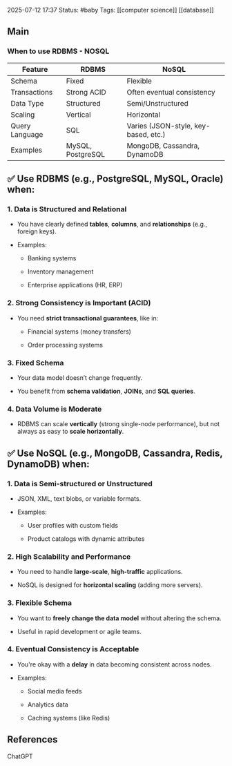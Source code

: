 2025-07-12 17:37
Status: #baby
Tags: [[computer science]] [[database]]
## Main
### When to use RDBMS - NOSQL
|Feature|RDBMS|NoSQL|
|---|---|---|
|Schema|Fixed|Flexible|
|Transactions|Strong ACID|Often eventual consistency|
|Data Type|Structured|Semi/Unstructured|
|Scaling|Vertical|Horizontal|
|Query Language|SQL|Varies (JSON-style, key-based, etc.)|
|Examples|MySQL, PostgreSQL|MongoDB, Cassandra, DynamoDB|

## ✅ Use **RDBMS** (e.g., PostgreSQL, MySQL, Oracle) when:

### 1. **Data is Structured and Relational**

- You have clearly defined **tables**, **columns**, and **relationships** (e.g., foreign keys).
    
- Examples:
    
    - Banking systems
        
    - Inventory management
        
    - Enterprise applications (HR, ERP)
        

### 2. **Strong Consistency is Important (ACID)**

- You need **strict transactional guarantees**, like in:
    
    - Financial systems (money transfers)
        
    - Order processing systems
        

### 3. **Fixed Schema**

- Your data model doesn’t change frequently.
    
- You benefit from **schema validation**, **JOINs**, and **SQL queries**.
    

### 4. **Data Volume is Moderate**

- RDBMS can scale **vertically** (strong single-node performance), but not always as easy to **scale horizontally**.

## ✅ Use **NoSQL** (e.g., MongoDB, Cassandra, Redis, DynamoDB) when:

### 1. **Data is Semi-structured or Unstructured**

- JSON, XML, text blobs, or variable formats.
    
- Examples:
    
    - User profiles with custom fields
        
    - Product catalogs with dynamic attributes
        

### 2. **High Scalability and Performance**

- You need to handle **large-scale**, **high-traffic** applications.
    
- NoSQL is designed for **horizontal scaling** (adding more servers).
    

### 3. **Flexible Schema**

- You want to **freely change the data model** without altering the schema.
    
- Useful in rapid development or agile teams.
    

### 4. **Eventual Consistency is Acceptable**

- You're okay with a **delay** in data becoming consistent across nodes.
    
- Examples:
    
    - Social media feeds
        
    - Analytics data
        
    - Caching systems (like Redis)


## References
ChatGPT